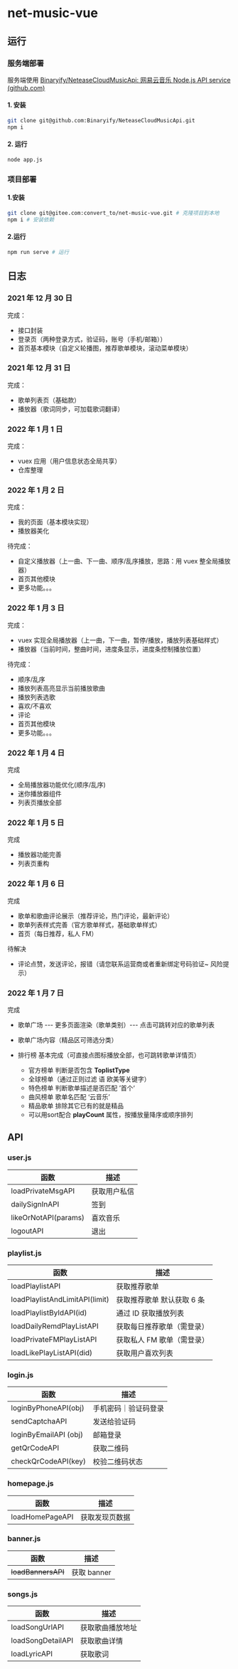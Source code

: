# net-music-vue

## 运行

### 服务端部署

服务端使用 [Binaryify/NeteaseCloudMusicApi: 网易云音乐 Node.js API service (github.com)](https://github.com/Binaryify/NeteaseCloudMusicApi) 

#### 1. 安装

```bash
git clone git@github.com:Binaryify/NeteaseCloudMusicApi.git
npm i
```

#### 2. 运行

```bash
node app.js
```



### 项目部署

#### 1.安装

```BASH
git clone git@gitee.com:convert_to/net-music-vue.git # 克隆项目到本地
npm i # 安装依赖
```

#### 2.运行

```bash
npm run serve # 运行
```

## 日志

### 2021 年 12 月 30 日

完成：

- 接口封装
- 登录页（两种登录方式，验证码，账号（手机/邮箱））
- 首页基本模块（自定义轮播图，推荐歌单模块，滚动菜单模块）

### 2021 年 12 月 31 日

完成：

- 歌单列表页（基础款）
- 播放器（歌词同步，可加载歌词翻译）

### 2022 年 1 月 1 日

完成：

- vuex 应用（用户信息状态全局共享）
- 仓库整理

### 2022 年 1 月 2 日

完成：

- 我的页面（基本模块实现）
- 播放器美化

待完成：

- 自定义播放器（上一曲、下一曲、顺序/乱序播放，思路：用 vuex 整全局播放器）
- 首页其他模块
- 更多功能。。。

### 2022 年 1 月 3 日

完成：

- vuex 实现全局播放器（上一曲，下一曲，暂停/播放，播放列表基础样式）
- 播放器（当前时间，整曲时间，进度条显示，进度条控制播放位置）

待完成：

- 顺序/乱序
- 播放列表高亮显示当前播放歌曲
- 播放列表选歌
- 喜欢/不喜欢
- 评论
- 首页其他模块
- 更多功能。。。

### 2022 年 1 月 4 日

完成

- 全局播放器功能优化(顺序/乱序)
- 迷你播放器组件
- 列表页播放全部

### 2022 年 1 月 5 日

完成

- 播放器功能完善
- 列表页重构

### 2022 年 1 月 6 日

完成

- 歌单和歌曲评论展示（推荐评论，热门评论，最新评论）
- 歌单列表样式完善（官方歌单样式，基础歌单样式）
- 首页（每日推荐，私人 FM）

待解决

- 评论点赞，发送评论，报错（请您联系运营商或者重新绑定号码验证~ 风险提示）

### 2022 年 1 月 7 日

完成

- 歌单广场 --- 更多页面渲染（歌单类别）--- 点击可跳转对应的歌单列表

- 歌单广场内容（精品区可筛选分类）
- 排行榜 基本完成（可直接点图标播放全部，也可跳转歌单详情页）
  - 官方榜单  判断是否包含 **ToplistType**
  - 全球榜单（通过正则过滤 语 欧美等关键字）
  - 特色榜单 判断歌单描述是否匹配 ’首个‘
  - 曲风榜单 歌单名匹配 ‘云音乐’
  - 精品歌单 排除其它已有的就是精品
  - 可以用sort配合 **playCount** 属性，按播放量降序或顺序排列




## API

### user.js

| 函数                 | 描述         |
| -------------------- | ------------ |
| loadPrivateMsgAPI    | 获取用户私信 |
| dailySignInAPI       | 签到         |
| likeOrNotAPI(params) | 喜欢音乐     |
| logoutAPI            | 退出         |

### playlist.js

| 函数                           | 描述                       |
| ------------------------------ | -------------------------- |
| loadPlaylistAPI                | 获取推荐歌单               |
| loadPlaylistAndLimitAPI(limit) | 获取推荐歌单 默认获取 6 条 |
| loadPlaylistByIdAPI(id)        | 通过 ID 获取播放列表       |
| loadDailyRemdPlayListAPI       | 获取每日推荐歌单（需登录） |
| loadPrivateFMPlayListAPI       | 获取私人 FM 歌单（需登录） |
| loadLikePlayListAPI(did)       | 获取用户喜欢列表           |

### login.js

| 函数                  | 描述                 |
| --------------------- | -------------------- |
| loginByPhoneAPI(obj)  | 手机密码｜验证码登录 |
| sendCaptchaAPI        | 发送给验证码         |
| loginByEmailAPI (obj) | 邮箱登录             |
| getQrCodeAPI          | 获取二维码           |
| checkQrCodeAPI(key)   | 校验二维码状态       |

### homepage.js

| 函数            | 描述           |
| --------------- | -------------- |
| loadHomePageAPI | 获取发现页数据 |

### banner.js

| 函数                       | 描述        |
| -------------------------- | ----------- |
| <del>loadBannersAPI </del> | 获取 banner |

### songs.js

| 函数              | 描述             |
| ----------------- | ---------------- |
| loadSongUrlAPI    | 获取歌曲播放地址 |
| loadSongDetailAPI | 获取歌曲详情     |
| loadLyricAPI      | 获取歌词         |
